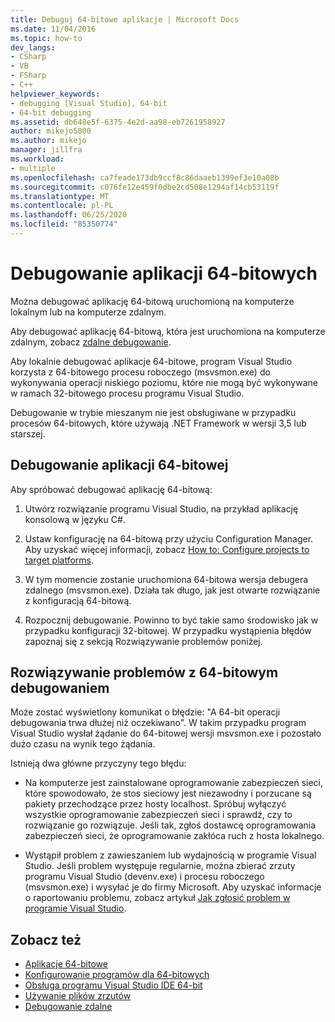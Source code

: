 ```yaml
---
title: Debuguj 64-bitowe aplikacje | Microsoft Docs
ms.date: 11/04/2016
ms.topic: how-to
dev_langs:
- CSharp
- VB
- FSharp
- C++
helpviewer_keywords:
- debugging [Visual Studio], 64-bit
- 64-bit debugging
ms.assetid: db648e5f-6375-4e2d-aa98-eb7261958927
author: mikejo5000
ms.author: mikejo
manager: jillfra
ms.workload:
- multiple
ms.openlocfilehash: ca7feade173db9ccf8c86daaeb1399ef3e10a08b
ms.sourcegitcommit: c076fe12e459f0dbe2cd508e1294af14cb53119f
ms.translationtype: MT
ms.contentlocale: pl-PL
ms.lasthandoff: 06/25/2020
ms.locfileid: "85350774"
---
```

# <a name="debug-64-bit-applications"></a>Debugowanie aplikacji 64-bitowych
Można debugować aplikację 64-bitową uruchomioną na komputerze lokalnym lub na komputerze zdalnym.

 Aby debugować aplikację 64-bitową, która jest uruchomiona na komputerze zdalnym, zobacz [zdalne debugowanie](../debugger/remote-debugging.md).

 Aby lokalnie debugować aplikacje 64-bitowe, program Visual Studio korzysta z 64-bitowego procesu roboczego (msvsmon.exe) do wykonywania operacji niskiego poziomu, które nie mogą być wykonywane w ramach 32-bitowego procesu programu Visual Studio.

 Debugowanie w trybie mieszanym nie jest obsługiwane w przypadku procesów 64-bitowych, które używają .NET Framework w wersji 3,5 lub starszej.

## <a name="debug-a-64-bit-application"></a>Debugowanie aplikacji 64-bitowej
 Aby spróbować debugować aplikację 64-bitową:

1. Utwórz rozwiązanie programu Visual Studio, na przykład aplikację konsolową w języku C#.

2. Ustaw konfigurację na 64-bitową przy użyciu Configuration Manager. Aby uzyskać więcej informacji, zobacz [How to: Configure projects to target platforms](../ide/how-to-configure-projects-to-target-platforms.md).

3. W tym momencie zostanie uruchomiona 64-bitowa wersja debugera zdalnego (msvsmon.exe). Działa tak długo, jak jest otwarte rozwiązanie z konfiguracją 64-bitową.

4. Rozpocznij debugowanie. Powinno to być takie samo środowisko jak w przypadku konfiguracji 32-bitowej. W przypadku wystąpienia błędów zapoznaj się z sekcją Rozwiązywanie problemów poniżej.

## <a name="troubleshooting-64-bit-debugging"></a>Rozwiązywanie problemów z 64-bitowym debugowaniem
 Może zostać wyświetlony komunikat o błędzie: "A 64-bit operacji debugowania trwa dłużej niż oczekiwano". W takim przypadku program Visual Studio wysłał żądanie do 64-bitowej wersji msvsmon.exe i pozostało dużo czasu na wynik tego żądania.

 Istnieją dwa główne przyczyny tego błędu:

- Na komputerze jest zainstalowane oprogramowanie zabezpieczeń sieci, które spowodowało, że stos sieciowy jest niezawodny i porzucane są pakiety przechodzące przez hosty localhost. Spróbuj wyłączyć wszystkie oprogramowanie zabezpieczeń sieci i sprawdź, czy to rozwiązanie go rozwiązuje. Jeśli tak, zgłoś dostawcę oprogramowania zabezpieczeń sieci, że oprogramowanie zakłóca ruch z hosta lokalnego.

- Wystąpił problem z zawieszaniem lub wydajnością w programie Visual Studio. Jeśli problem występuje regularnie, można zbierać zrzuty programu Visual Studio (devenv.exe) i procesu roboczego (msvsmon.exe) i wysyłać je do firmy Microsoft. Aby uzyskać informacje o raportowaniu problemu, zobacz artykuł [Jak zgłosić problem w programie Visual Studio](../ide/how-to-report-a-problem-with-visual-studio.md).

## <a name="see-also"></a>Zobacz też

- [Aplikacje 64-bitowe](/dotnet/framework/64-bit-apps)
- [Konfigurowanie programów dla 64-bitowych](/cpp/build/configuring-programs-for-64-bit-visual-cpp)
- [Obsługa programu Visual Studio IDE 64-bit](../ide/visual-studio-ide-64-bit-support.md)
- [Używanie plików zrzutów](../debugger/using-dump-files.md)
- [Debugowanie zdalne](../debugger/remote-debugging.md)